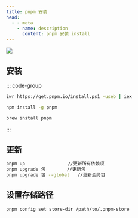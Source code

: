 ```yaml
---
title: pnpm 安装
head:
  - - meta
    - name: description
      content: pnpm 安装 install
---
```


![](https://i.theovan.cn/docs/pnpm-install-922fbb8bb4d96b8f602a40e6cd07ee13.svg)

## 安装

::: code-group

```bash [Windows]
iwr https://get.pnpm.io/install.ps1 -useb | iex
```

```bash [NPM]
npm install -g pnpm
```

```bash [HomeBrew]
brew install pnpm
```

:::

## 更新

```bash
pnpm up                //更新所有依赖项
pnpm upgrade 包        //更新包
pnpm upgrade 包 --global   //更新全局包
```

## 设置存储路径

```bash
pnpm config set store-dir /path/to/.pnpm-store
```

